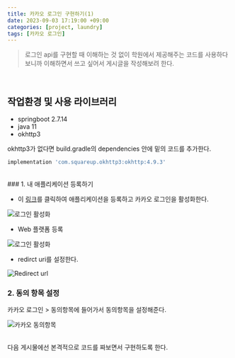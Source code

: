 ```yaml
---
title: 카카오 로그인 구현하기(1)
date: 2023-09-03 17:19:00 +09:00
categories: [project, laundry]
tags: [카카오 로그인]
---
```


> 로그인 api를 구현할 때 이해하는 것 없이 학원에서 제공해주는 코드를 사용하다보니까 이해하면서 쓰고 싶어서 게시글을 작성해보려 한다.

<br/>

## 작업환경 및 사용 라이브러리

- springboot 2.7.14
- java 11
- okhttp3

okhttp3가 없다면 build.gradle의 dependencies 안에 밑의 코드를 추가한다.

```gradle
implementation 'com.squareup.okhttp3:okhttp:4.9.3'
```

<br/>
### 1. 내 애플리케이션 등록하기

<br/>

- 이 <a href="https://developers.kakao.com/console/app" target="_blank">링크</a>를 클릭하여 애플리케이션을 등록하고 카카오 로그인을 활성화한다.

![로그인 활성화](https://img1.daumcdn.net/thumb/R1280x0/?scode=mtistory2&fname=https%3A%2F%2Fblog.kakaocdn.net%2Fdn%2FbT0KI7%2FbtrJRYjy0b1%2F6FxaSFVhpHw9NhjbkDSPn1%2Fimg.png)

- Web 플랫폼 등록

![로그인 활성화](https://img1.daumcdn.net/thumb/R1280x0/?scode=mtistory2&fname=https%3A%2F%2Fblog.kakaocdn.net%2Fdn%2FLioTW%2FbtrJQ4kyX4q%2FHKPGo57FrezHMki9VJNQfK%2Fimg.png)

- redirct uri를 설정한다.

![Redirect url](https://img1.daumcdn.net/thumb/R1280x0/?scode=mtistory2&fname=https%3A%2F%2Fblog.kakaocdn.net%2Fdn%2FpzQUC%2FbtrJRDGKQVd%2FXaGiGKq9tZJ61js6vh5Cj1%2Fimg.png)
<br/>

### 2. 동의 항목 설정

카카오 로그인 > 동의항목에 들어가서 동의항목을 설정해준다.

![카카오 동의항목](https://img1.daumcdn.net/thumb/R1280x0/?scode=mtistory2&fname=https%3A%2F%2Fblog.kakaocdn.net%2Fdn%2FOxfKC%2FbtrJK036uGk%2Faq6h9CqYFtWwBYi8vq0DKk%2Fimg.png)

<br/>
다음 게시물에선 본격적으로 코드를 짜보면서 구현하도록 한다.
